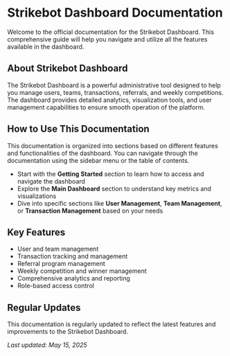 # Strikebot Dashboard Documentation

Welcome to the official documentation for the Strikebot Dashboard. This comprehensive guide will help you navigate and utilize all the features available in the dashboard.

## About Strikebot Dashboard

The Strikebot Dashboard is a powerful administrative tool designed to help you manage users, teams, transactions, referrals, and weekly competitions. The dashboard provides detailed analytics, visualization tools, and user management capabilities to ensure smooth operation of the platform.

## How to Use This Documentation

This documentation is organized into sections based on different features and functionalities of the dashboard. You can navigate through the documentation using the sidebar menu or the table of contents.

- Start with the **Getting Started** section to learn how to access and navigate the dashboard
- Explore the **Main Dashboard** section to understand key metrics and visualizations
- Dive into specific sections like **User Management**, **Team Management**, or **Transaction Management** based on your needs

## Key Features

- User and team management
- Transaction tracking and management
- Referral program management
- Weekly competition and winner management
- Comprehensive analytics and reporting
- Role-based access control

## Regular Updates

This documentation is regularly updated to reflect the latest features and improvements to the Strikebot Dashboard.

*Last updated: May 15, 2025*
